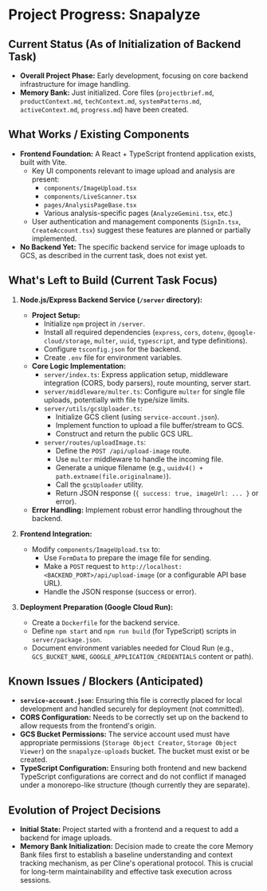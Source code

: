 # Project Progress: Snapalyze

## Current Status (As of Initialization of Backend Task)

*   **Overall Project Phase:** Early development, focusing on core backend infrastructure for image handling.
*   **Memory Bank:** Just initialized. Core files (`projectbrief.md`, `productContext.md`, `techContext.md`, `systemPatterns.md`, `activeContext.md`, `progress.md`) have been created.

## What Works / Existing Components

*   **Frontend Foundation:** A React + TypeScript frontend application exists, built with Vite.
    *   Key UI components relevant to image upload and analysis are present:
        *   `components/ImageUpload.tsx`
        *   `components/LiveScanner.tsx`
        *   `pages/AnalysisPageBase.tsx`
        *   Various analysis-specific pages (`AnalyzeGemini.tsx`, etc.)
    *   User authentication and management components (`SignIn.tsx`, `CreateAccount.tsx`) suggest these features are planned or partially implemented.
*   **No Backend Yet:** The specific backend service for image uploads to GCS, as described in the current task, does not exist yet.

## What's Left to Build (Current Task Focus)

1.  **Node.js/Express Backend Service (`/server` directory):**
    *   **Project Setup:**
        *   Initialize `npm` project in `/server`.
        *   Install all required dependencies (`express`, `cors`, `dotenv`, `@google-cloud/storage`, `multer`, `uuid`, `typescript`, and type definitions).
        *   Configure `tsconfig.json` for the backend.
        *   Create `.env` file for environment variables.
    *   **Core Logic Implementation:**
        *   `server/index.ts`: Express application setup, middleware integration (CORS, body parsers), route mounting, server start.
        *   `server/middleware/multer.ts`: Configure `multer` for single file uploads, potentially with file type/size limits.
        *   `server/utils/gcsUploader.ts`:
            *   Initialize GCS client (using `service-account.json`).
            *   Implement function to upload a file buffer/stream to GCS.
            *   Construct and return the public GCS URL.
        *   `server/routes/uploadImage.ts`:
            *   Define the `POST /api/upload-image` route.
            *   Use `multer` middleware to handle the incoming file.
            *   Generate a unique filename (e.g., `uuidv4() + path.extname(file.originalname)`).
            *   Call the `gcsUploader` utility.
            *   Return JSON response (`{ success: true, imageUrl: ... }` or error).
    *   **Error Handling:** Implement robust error handling throughout the backend.

2.  **Frontend Integration:**
    *   Modify `components/ImageUpload.tsx` to:
        *   Use `FormData` to prepare the image file for sending.
        *   Make a `POST` request to `http://localhost:<BACKEND_PORT>/api/upload-image` (or a configurable API base URL).
        *   Handle the JSON response (success or error).

3.  **Deployment Preparation (Google Cloud Run):**
    *   Create a `Dockerfile` for the backend service.
    *   Define `npm start` and `npm run build` (for TypeScript) scripts in `server/package.json`.
    *   Document environment variables needed for Cloud Run (e.g., `GCS_BUCKET_NAME`, `GOOGLE_APPLICATION_CREDENTIALS` content or path).

## Known Issues / Blockers (Anticipated)

*   **`service-account.json`:** Ensuring this file is correctly placed for local development and handled securely for deployment (not committed).
*   **CORS Configuration:** Needs to be correctly set up on the backend to allow requests from the frontend's origin.
*   **GCS Bucket Permissions:** The service account used must have appropriate permissions (`Storage Object Creator`, `Storage Object Viewer`) on the `snapalyze-uploads` bucket. The bucket must exist or be created.
*   **TypeScript Configuration:** Ensuring both frontend and new backend TypeScript configurations are correct and do not conflict if managed under a monorepo-like structure (though currently they are separate).

## Evolution of Project Decisions

*   **Initial State:** Project started with a frontend and a request to add a backend for image uploads.
*   **Memory Bank Initialization:** Decision made to create the core Memory Bank files first to establish a baseline understanding and context tracking mechanism, as per Cline's operational protocol. This is crucial for long-term maintainability and effective task execution across sessions.
